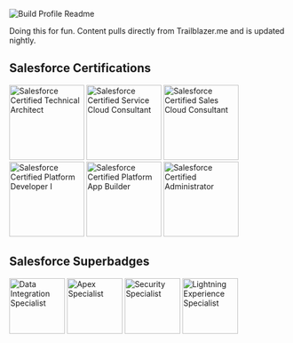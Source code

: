 ![Build Profile Readme](https://github.com/dcinzona/dcinzona/workflows/Build%20Profile%20Readme/badge.svg)

Doing this for fun. Content pulls directly from Trailblazer.me and is updated nightly.

## Salesforce Certifications

 <img src="https://drm--c.na114.content.force.com/servlet/servlet.ImageServer?id=0153k00000AH6sU&oid=00DF0000000gZsu&lastMod=1571915531000" width="135" title="Salesforce Certified Technical Architect" alt="Salesforce Certified Technical Architect" data-description="Certified Technical Architects possess broad knowledge across multiple development platforms. They use their skills and experience to assess customer requirements and architecture, then use that knowledge to design secure, high-performance technical solutions that maximize the potential of the Salesforce Platform.">  <img src="https://drm--c.na114.content.force.com/servlet/servlet.ImageServer?id=0153k00000AH6sA&oid=00DF0000000gZsu&lastMod=1571915344000" width="135" title="Salesforce Certified Service Cloud Consultant" alt="Salesforce Certified Service Cloud Consultant" data-description="Certified Service Cloud Consultants are experts at designing and implementing Service Cloud solutions that are sustainable and scalable, meet customer business requirements, and contribute to long-term customer success.">  <img src="https://drm--c.na114.content.force.com/servlet/servlet.ImageServer?id=0153k00000AH6s0&oid=00DF0000000gZsu&lastMod=1571915093000" width="135" title="Salesforce Certified Sales Cloud Consultant" alt="Salesforce Certified Sales Cloud Consultant" data-description="Certified Sales Cloud Consultants are trained to design and implement Sales Cloud solutions that are sustainable, scalable, and contribute to long-term customer success.">  <img src="https://drm--c.na114.content.force.com/servlet/servlet.ImageServer?id=0153k00000AH6rl&oid=00DF0000000gZsu&lastMod=1571914738000" width="135" title="Salesforce Certified Platform Developer I" alt="Salesforce Certified Platform Developer I" data-description="Certified Platform Developer I (PDI) developers understand how to develop and deploy custom business logic and custom interfaces using the programmatic capabilities of the Lightning Platform.  They know when to use declarative versus programmatic methods, and can extend the Lightning Platform using Apex and Visualforce.">  <img src="https://drm--c.na114.content.force.com/servlet/servlet.ImageServer?id=0153k00000AH6rg&oid=00DF0000000gZsu&lastMod=1571914579000" width="135" title="Salesforce Certified Platform App Builder" alt="Salesforce Certified Platform App Builder" data-description="Certified Platform App Builders have the skills and knowledge to design, build, and implement custom applications using the declarative customization capabilities of the Salesforce Platform.">  <img src="https://drm--c.na114.content.force.com/servlet/servlet.ImageServer?id=0153k00000AH6hb&oid=00DF0000000gZsu&lastMod=1571903578000" width="135" title="Salesforce Certified Administrator" alt="Salesforce Certified Administrator" data-description="Certified Administrators are Salesforce pros who are always looking for ways to help their companies get even more out of the Salesforce Platform through additional features and capabilities."> 

## Salesforce Superbadges 

 <img src="https://res.cloudinary.com/hy4kyit2a/f_auto,fl_lossy,q_70/learn/superbadges/superbadge_integration/ff4be3db263ca5af043289685b0dc281_badge.png" width="100" title="Data Integration Specialist" alt="Data Integration Specialist" data-description="Demonstrate your integration skills by synchronizing external data systems and Salesforce.">  <img src="https://res.cloudinary.com/hy4kyit2a/f_auto,fl_lossy,q_70/learn/superbadges/superbadge_apex/f5491122d29421d798a23fba48644806_badge.png" width="100" title="Apex Specialist" alt="Apex Specialist" data-description="Use integration and business logic to push your Apex coding skills to the limit.">  <img src="https://res.cloudinary.com/hy4kyit2a/f_auto,fl_lossy,q_70/learn/superbadges/superbadge_security/6c7e05da094e7043ac959e07fddcaf3a_badge.png" width="100" title="Security Specialist" alt="Security Specialist" data-description="Flex your security muscles by locking down permissions and tracking changes.">  <img src="https://res.cloudinary.com/hy4kyit2a/f_auto,fl_lossy,q_70/learn/superbadges/superbadge_lex/e13e5ba0a94b0110425a8da3dc6aab5a_badge.png" width="100" title="Lightning Experience Specialist" alt="Lightning Experience Specialist" data-description="Power up your sales reps with a super-charged interface and process automation."> 

